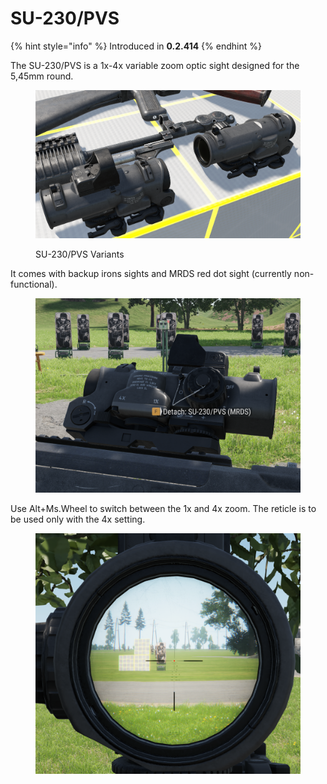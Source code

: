# SU-230/PVS

{% hint style="info" %}
Introduced in **0.2.414**
{% endhint %}

The SU-230/PVS is a 1x-4x variable zoom optic sight designed for the 5,45mm round.

<figure><img src="../../../../.gitbook/assets/image (1).png" alt=""><figcaption><p>SU-230/PVS Variants</p></figcaption></figure>

It comes with backup irons sights and MRDS red dot sight (currently non-functional).

<figure><img src="../../../../.gitbook/assets/image (14).png" alt=""><figcaption></figcaption></figure>

Use Alt+Ms.Wheel to switch between the 1x and 4x zoom. The reticle is to be used only with the 4x setting.

<figure><img src="../../../../.gitbook/assets/image (13).png" alt=""><figcaption></figcaption></figure>
